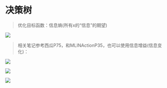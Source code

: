# 决策树



> 优化目标函数：信息熵(所有x的“信息”的期望)

![](https://gss0.bdstatic.com/-4o3dSag_xI4khGkpoWK1HF6hhy/baike/s%3D220/sign=b531b5c5277f9e2f74351a0a2f31e962/0b46f21fbe096b63e29e59730c338744ebf8ac09.jpg)

> 相关笔记参考西瓜P75，和MLINActionP35，也可以使用信息增益(信息变化)：

![](https://images0.cnblogs.com/blog2015/605905/201506/162037486546319.png)

![](https://images0.cnblogs.com/blog2015/605905/201506/162038320452331.png)

![](https://images0.cnblogs.com/blog2015/605905/201506/162039064983405.png)

